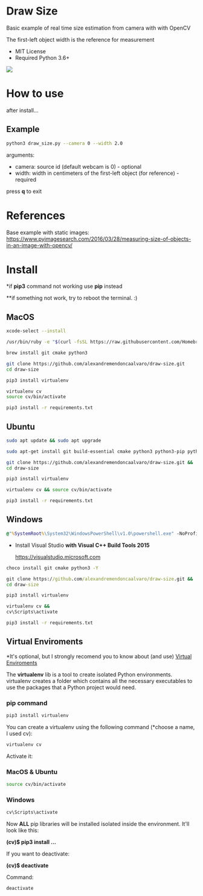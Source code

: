 # Draw Size

Basic example of real time size estimation from camera with with OpenCV

The first-left object width is the reference for measurement

  * MIT License
  * Required Python 3.6+

![](draw-paper-example.gif)


# How to use
after install...

## Example
```bash
python3 draw_size.py --camera 0 --width 2.0
```
arguments:
* camera: source id (default webcam is 0) - optional
* width: width in centimeters of the first-left object (for reference) - required

press **q** to exit

# References

Base example with static images:
https://www.pyimagesearch.com/2016/03/28/measuring-size-of-objects-in-an-image-with-opencv/

# Install

*if **pip3** command not working use **pip** instead

**if something not work, try to reboot the terminal. :)

## MacOS
```bash
xcode-select --install
```
```bash
/usr/bin/ruby -e "$(curl -fsSL https://raw.githubusercontent.com/Homebrew/install/master/install)"
```
```bash
brew install git cmake python3
```
```bash
git clone https://github.com/alexandremendoncaalvaro/draw-size.git
cd draw-size
```
```bash
pip3 install virtualenv
```
```bash
virtualenv cv
source cv/bin/activate
```
```bash
pip3 install -r requirements.txt
```
## Ubuntu
```bash
sudo apt update && sudo apt upgrade
```
```bash
sudo apt-get install git build-essential cmake python3 python3-pip python3-dev python3-setuptools
```
```bash
git clone https://github.com/alexandremendoncaalvaro/draw-size.git &&
cd draw-size
```
```bash
pip3 install virtualenv
```
```bash
virtualenv cv && source cv/bin/activate
```
```bash
pip3 install -r requirements.txt
```
## Windows
```cmd
@"%SystemRoot%\System32\WindowsPowerShell\v1.0\powershell.exe" -NoProfile -InputFormat None -ExecutionPolicy Bypass -Command "iex ((New-Object System.Net.WebClient).DownloadString('https://chocolatey.org/install.ps1'))" && SET "PATH=%PATH%;%ALLUSERSPROFILE%\chocolatey\bin"
```
* Install Visual Studio **with Visual C++ Build Tools 2015**

  https://visualstudio.microsoft.com

```cmd
choco install git cmake python3 -Y
```
```cmd
git clone https://github.com/alexandremendoncaalvaro/draw-size.git &&
cd draw-size
```
```cmd
pip3 install virtualenv
```
```cmd
virtualenv cv &&
cv\Scripts\activate
```
```cmd
pip3 install -r requirements.txt
```

## Virtual Enviroments
*It's optional, but I strongly recomend you to know about (and use) [Virtual Enviroments](https://www.geeksforgeeks.org/python-virtual-environment/)

The **virtualenv** lib is a tool to create isolated Python environments. virtualenv creates a folder which contains all the necessary executables to use the packages that a Python project would need.

### pip command
```bash
pip3 install virtualenv
```
You can create a virtualenv using the following command (*choose a name, I used cv):
```bash
virtualenv cv
```
Activate it:
### MacOS & Ubuntu
```bash
source cv/bin/activate
```
### Windows
```cmd
cv\Scripts\activate
```

Now **ALL** pip libraries will be installed isolated inside the environment. It'll look like this:

**(cv)$ pip3 install ...**

If you want to deactivate:

**(cv)$ deactivate**

Command:
```bash
deactivate
```
